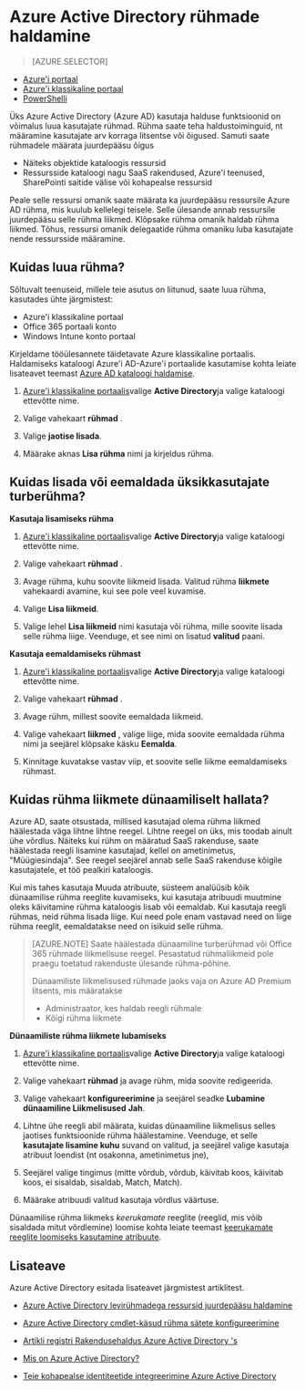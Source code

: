 <properties
    pageTitle="Rühmade Azure Active Directory haldamine | Microsoft Azure'i"
    description="Kuidas luua ja hallata rühmade abil Azure Active Directory Azure'i kasutajate haldamine."
    services="active-directory"
    documentationCenter=""
    authors="curtand"
    manager="femila"
    editor=""/>

<tags
    ms.service="active-directory"
    ms.workload="identity"
    ms.tgt_pltfrm="na"
    ms.devlang="na"
    ms.topic="get-started-article"
    ms.date="09/29/2016"
    ms.author="curtand"/>


# <a name="managing-groups-in-azure-active-directory"></a>Azure Active Directory rühmade haldamine

> [AZURE.SELECTOR]
- [Azure'i portaal](active-directory-groups-create-azure-portal.md)
- [Azure'i klassikaline portaal](active-directory-accessmanagement-manage-groups.md)
- [PowerShelli](active-directory-accessmanagement-groups-settings-v2-cmdlets.md)


Üks Azure Active Directory (Azure AD) kasutaja halduse funktsioonid on võimalus luua kasutajate rühmad. Rühma saate teha haldustoiminguid, nt määramine kasutajate arv korraga litsentse või õigused. Samuti saate rühmadele määrata juurdepääsu õigus

- Näiteks objektide kataloogis ressursid
- Ressursside kataloogi nagu SaaS rakendused, Azure'i teenused, SharePointi saitide välise või kohapealse ressursid

Peale selle ressursi omanik saate määrata ka juurdepääsu ressursile Azure AD rühma, mis kuulub kellelegi teisele. Selle ülesande annab ressursile juurdepääsu selle rühma liikmed. Klõpsake rühma omanik haldab rühma liikmed. Tõhus, ressursi omanik delegaatide rühma omaniku luba kasutajate nende ressursside määramine.

## <a name="how-do-i-create-a-group"></a>Kuidas luua rühma?

Sõltuvalt teenuseid, millele teie asutus on liitunud, saate luua rühma, kasutades ühte järgmistest:
- Azure'i klassikaline portaal
- Office 365 portaali konto
- Windows Intune konto portaal

Kirjeldame tööülesannete täidetavate Azure klassikaline portaalis. Haldamiseks kataloogi Azure'i AD-Azure'i portaalide kasutamise kohta leiate lisateavet teemast [Azure AD kataloogi haldamise](active-directory-administer.md).

1. [Azure'i klassikaline portaalis](https://manage.windowsazure.com)valige **Active Directory**ja valige kataloogi ettevõtte nime.

2. Valige vahekaart **rühmad** .

3. Valige **jaotise lisada**.

4. Määrake aknas **Lisa rühma** nimi ja kirjeldus rühma.


## <a name="how-do-i-add-or-remove-individual-users-in-a-security-group"></a>Kuidas lisada või eemaldada üksikkasutajate turberühma?

**Kasutaja lisamiseks rühma**

1. [Azure'i klassikaline portaalis](https://manage.windowsazure.com)valige **Active Directory**ja valige kataloogi ettevõtte nime.

2. Valige vahekaart **rühmad** .

3. Avage rühma, kuhu soovite liikmeid lisada. Valitud rühma **liikmete** vahekaardi avamine, kui see pole veel kuvamise.

4. Valige **Lisa liikmeid**.

5. Valige lehel **Lisa liikmeid** nimi kasutaja või rühma, mille soovite lisada selle rühma liige. Veenduge, et see nimi on lisatud **valitud** paani.


**Kasutaja eemaldamiseks rühmast**

1. [Azure'i klassikaline portaalis](https://manage.windowsazure.com)valige **Active Directory**ja valige kataloogi ettevõtte nime.

2. Valige vahekaart **rühmad** .

3. Avage rühm, millest soovite eemaldada liikmeid.

4. Valige vahekaart **liikmed** , valige liige, mida soovite eemaldada rühma nimi ja seejärel klõpsake käsku **Eemalda**.

6. Kinnitage kuvatakse vastav viip, et soovite selle liikme eemaldamiseks rühmast.


## <a name="how-can-i-manage-the-membership-of-a-group-dynamically"></a>Kuidas rühma liikmete dünaamiliselt hallata?

Azure AD, saate otsustada, millised kasutajad olema rühma liikmed häälestada väga lihtne lihtne reegel. Lihtne reegel on üks, mis toodab ainult ühe võrdlus. Näiteks kui rühm on määratud SaaS rakenduse, saate häälestada reegli lisamine kasutajad, kellel on ametinimetus, "Müügiesindaja". See reegel seejärel annab selle SaaS rakenduse kõigile kasutajatele, et töö pealkiri kataloogis.

Kui mis tahes kasutaja Muuda atribuute, süsteem analüüsib kõik dünaamilise rühma reeglite kuvamiseks, kui kasutaja atribuudi muutmine oleks käivitamine rühma kataloogis lisab või eemaldab. Kui kasutaja reegli rühmas, neid rühma lisada liige. Kui need pole enam vastavad need on liige rühma reeglit, eemaldatakse need on isikuid selle rühma.

> [AZURE.NOTE] Saate häälestada dünaamiline turberühmad või Office 365 rühmade liikmelisuse reegel. Pesastatud rühmaliikmeid pole praegu toetatud rakenduste ülesande rühma-põhine.
>
> Dünaamiliste liikmelisused rühmade jaoks vaja on Azure AD Premium litsents, mis määratakse
>
> - Administraator, kes haldab reegli rühmale
> - Kõigi rühma liikmete

**Dünaamiliste rühma liikmete lubamiseks**

1. [Azure'i klassikaline portaalis](https://manage.windowsazure.com)valige **Active Directory**ja valige kataloogi ettevõtte nime.

2. Valige vahekaart **rühmad** ja avage rühm, mida soovite redigeerida.

3. Valige vahekaart **konfigureerimine** ja seejärel seadke **Lubamine dünaamiline Liikmelisused** **Jah**.

4. Lihtne ühe reegli abil määrata, kuidas dünaamiline liikmelisus selles jaotises funktsioonide rühma häälestamine. Veenduge, et selle **kasutajate lisamine kuhu** suvand on valitud, ja seejärel valige kasutaja atribuut loendist (nt osakonna, ametinimetus jne),

5. Seejärel valige tingimus (mitte võrdub, võrdub, käivitab koos, käivitab koos, ei sisaldab, sisaldab, Match, Match).

6. Määrake atribuudi valitud kasutaja võrdlus väärtuse.

Dünaamilise rühma liikmeks *keerukamate* reeglite (reeglid, mis võib sisaldada mitut võrdlemine) loomise kohta leiate teemast [keerukamate reeglite loomiseks kasutamine atribuute](active-directory-accessmanagement-groups-with-advanced-rules.md).

## <a name="additional-information"></a>Lisateave

Azure Active Directory esitada lisateavet järgmistest artiklitest.

* [Azure Active Directory levirühmadega ressursid juurdepääsu haldamine](active-directory-manage-groups.md)

* [Azure Active Directory cmdlet-käsud rühma sätete konfigureerimine](active-directory-accessmanagement-groups-settings-cmdlets.md)

* [Artikli registri Rakendusehaldus Azure Active Directory 's](active-directory-apps-index.md)

* [Mis on Azure Active Directory?](active-directory-whatis.md)

* [Teie kohapealse identiteetide integreerimine Azure Active Directory](active-directory-aadconnect.md)
